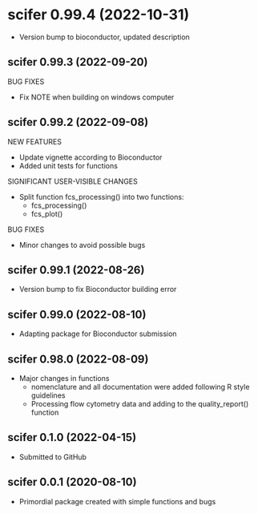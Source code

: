 # scifer 0.99.4 (2022-10-31)

* Version bump to bioconductor, updated description


## scifer 0.99.3 (2022-09-20)

BUG FIXES

* Fix NOTE when building on windows computer

## scifer 0.99.2 (2022-09-08)

NEW FEATURES

* Update vignette according to Bioconductor
* Added unit tests for functions

SIGNIFICANT USER-VISIBLE CHANGES

* Split function fcs_processing() into two functions:
  * fcs_processing()
  * fcs_plot()

BUG FIXES

* Minor changes to avoid possible bugs



## scifer 0.99.1 (2022-08-26)

* Version bump to fix Bioconductor building error

## scifer 0.99.0 (2022-08-10)

* Adapting package for Bioconductor submission

## scifer 0.98.0 (2022-08-09)

* Major changes in functions
  * nomenclature and all documentation were added following R style guidelines
  * Processing flow cytometry data and adding to the quality_report() function

## scifer 0.1.0 (2022-04-15)

* Submitted to GitHub

## scifer 0.0.1 (2020-08-10)

* Primordial package created with simple functions and bugs
